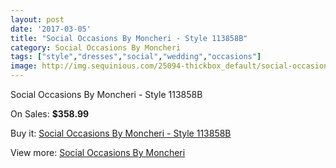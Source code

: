 ```yaml
---
layout: post
date: '2017-03-05'
title: "Social Occasions By Moncheri - Style 113858B"
category: Social Occasions By Moncheri
tags: ["style","dresses","social","wedding","occasions"]
image: http://img.sequinious.com/25094-thickbox_default/social-occasions-by-moncheri-style-113858b.jpg
---
```

Social Occasions By Moncheri - Style 113858B

On Sales: **$358.99**
<a href="https://www.sequinious.com/social-occasions-by-moncheri/9772-social-occasions-by-moncheri-style-113858b.html"><amp-img layout="responsive" width="600" height="600" src="//img.sequinious.com/25094-thickbox_default/social-occasions-by-moncheri-style-113858b.jpg" alt="Social Occasions By Moncheri - Style 113858B 0" /></a>

Buy it: [Social Occasions By Moncheri - Style 113858B](https://www.sequinious.com/social-occasions-by-moncheri/9772-social-occasions-by-moncheri-style-113858b.html "Social Occasions By Moncheri - Style 113858B")

View more: [Social Occasions By Moncheri](https://www.sequinious.com/76-social-occasions-by-moncheri "Social Occasions By Moncheri")